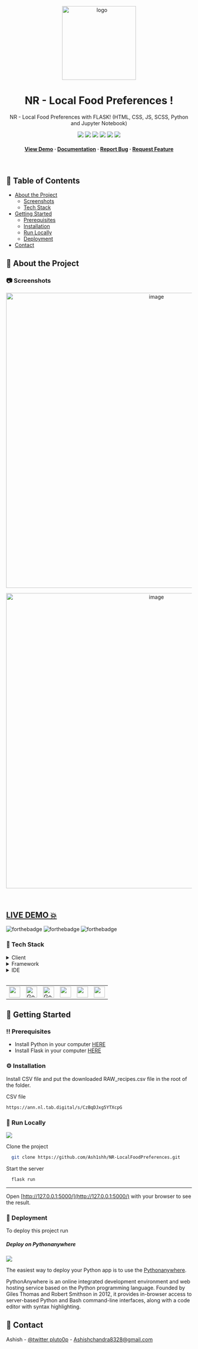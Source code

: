 <div align="center">

  <img src="https://user-images.githubusercontent.com/87669361/209313529-edf4415f-dcab-4321-a4b7-9b3a0315ea83.png" alt="logo" width="200" height="auto" />
  
# NR - Local Food Preferences !
  
  <p>
   NR - Local Food Preferences with FLASK! (HTML, CSS, JS, SCSS, Python and Jupyter Notebook)
  </p>
  
  
<!-- Badges -->

<a href="" target="_blank">![](https://img.shields.io/website-up-down-green-red/http/monip.org.svg)</a>
![](https://img.shields.io/badge/Maintained-Yes-indigo)
![](https://img.shields.io/github/forks/Ash1shh/NR-LocalFoodPreferences.svg)
![](https://img.shields.io/github/stars/Ash1shh/NR-LocalFoodPreferences.svg)
![](https://img.shields.io/github/issues/Ash1shh/NR-LocalFoodPreferences)
![](https://img.shields.io/github/last-commit/Ash1shh/NR-LocalFoodPreferences)

   
<h4>
    <a href="">View Demo</a>
  <span> · </span>
    <a href="https://github.com/Ash1shh/NR-LocalFoodPreferences/blob/main/README.md">Documentation</a>
  <span> · </span>
    <a href="https://github.com/Ash1shh/NR-LocalFoodPreferences/issues">Report Bug</a>
  <span> · </span>
    <a href="https://github.com/Ash1shh/NR-LocalFoodPreferences/issues">Request Feature</a>
  </h4>
</div>

<br />

<!-- Table of Contents -->
## :notebook_with_decorative_cover: Table of Contents

- [About the Project](#star2-about-the-project)
  * [Screenshots](#camera-screenshots)
  * [Tech Stack](#space_invader-tech-stack)
- [Getting Started](#toolbox-getting-started)
  * [Prerequisites](#bangbang-prerequisites)
  * [Installation](#gear-installation)
  * [Run Locally](#running-run-locally)
  * [Deployment](#triangular_flag_on_post-deployment)
- [Contact](#handshake-contact)

<!-- About the Project -->
## :star2: About the Project

<!-- Screenshots -->
### :camera: Screenshots

<div align="center" display='flex'>
<a ><img width='800rem'  src='https://user-images.githubusercontent.com/87669361/209312183-6e3f5837-ddc9-4b7a-afd0-ce2c68793864.jpg' alt='image'/></a>


<a ><img width='800rem'  src='https://user-images.githubusercontent.com/87669361/209312799-4e2458bb-8097-4695-ba0e-c0174d8f85eb.jpg' alt='image'/></a>

</div>

<br />


## <a href="" target="_blank">LIVE DEMO 💥</a>

![forthebadge](https://forthebadge.com/images/badges/built-with-love.svg)
![forthebadge](https://forthebadge.com/images/badges/for-you.svg)
![forthebadge](https://forthebadge.com/images/badges/powered-by-coffee.svg)

### :space_invader: Tech Stack

<details>
  <summary>Client</summary>
  <ul>
    <li><a href="https://html.spec.whatwg.org/">HTML</a></li>
    <li><a href="https://developer.mozilla.org/en-US/docs/Web/CSS">CSS</a></li>
    <li><a href="https://www.javascript.com/">JS</a></li>
    <li><a >SCSS</a></li>
  </ul>
</details>

<details>
<summary>Framework</summary>
  <ul>
    <li><a href="https://flask.palletsprojects.com/en/2.2.x/">Flask</a></li>
  </ul>
</details>

<details>
<summary>IDE</summary>
  <ul>
    <li><a href="https://jupyter.org/">Jupyter Notebook</a></li>
  </ul>
</details>
<br />

<table>
    <tr>
        <td>
<a href="#"><img src="https://user-images.githubusercontent.com/87669361/200163900-23e3e3a3-a288-4f82-8818-0fab83ff9e99.svg" alt="" width="30" height="30" /></a>
        </td>
                <td>
<a href="#"><img src="https://user-images.githubusercontent.com/87669361/200163901-b0552018-119a-46ee-9331-6a3b10bd1e71.svg" alt="Google" width="30" height="30" /></a>
        </td>
                        <td>
<a href="#"><img src="https://user-images.githubusercontent.com/87669361/200163883-05d709a0-3faf-448a-83cf-dcd5792c5bf3.svg" alt="Google" width="30" height="30" /></a>
        </td>
                        <td>
<a href="#"><img src="https://user-images.githubusercontent.com/87669361/209318126-9dc2e68a-4422-49da-8374-15f5b8f9e6fc.jpg" alt="" width="30" height="30" /></a>
        </td>
                        <td>
<a href="#"><img src="https://user-images.githubusercontent.com/87669361/209318155-4a7ff0f2-5b17-44ce-aa5f-4af51568ed02.png" alt="" width="30" height="30" /></a>
        </td>
                                <td>
<a href="#"><img src="https://user-images.githubusercontent.com/87669361/209318001-246767e8-6460-4f8a-822f-3468f2a0f284.png" alt="" width="30" height="30" /></a>
        </td>
    </tr>
</table>

## 	:toolbox: Getting Started
### :bangbang: Prerequisites
- Install Python in your computer <a href='https://www.python.org/downloads/'>HERE</a>
- Install Flask in your computer <a href='https://flask.palletsprojects.com/en/2.2.x/installation/'>HERE</a>

### :gear: Installation

Install CSV file and put the downloaded RAW_recipes.csv file in the root of the folder.

CSV file 

```bash
https://ann.nl.tab.digital/s/CzBqDJxg5YTXcpG
```

<!-- Run Locally -->
### :running: Run Locally

![](https://img.shields.io/badge/GIT-E44C30?style=for-the-badge&logo=git&logoColor=white)

Clone the project

```bash
  git clone https://github.com/Ash1shh/NR-LocalFoodPreferences.git
```

Start the server

```bash
  flask run
```

<hr />

Open [http://127.0.0.1:5000/](http://127.0.0.1:5000/) with your browser to see the result.

<!-- Deployment -->
### :triangular_flag_on_post: Deployment

To deploy this project run

##### Deploy on Pythonanywhere

![](https://img.shields.io/badge/Pythonanywhere-000000?style=for-the-badge&logo=Python&logoColor=white)

The easiest way to deploy your Python app is to use the [Pythonanywhere](https://help.pythonanywhere.com/pages/).

PythonAnywhere is an online integrated development environment and web hosting service based on the Python programming language. Founded by Giles Thomas and Robert Smithson in 2012, it provides in-browser access to server-based Python and Bash command-line interfaces, along with a code editor with syntax highlighting.

## :handshake: Contact

Ashish - [@twitter pluto0p](https://twitter.com/pluto0p) - Ashishchandra8328@gmail.com

